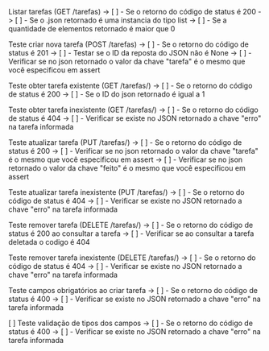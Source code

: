 Listar tarefas (GET /tarefas)
-> [ ] - Se o retorno do código de status é 200
-> [ ] - Se o .json retornado é uma instancia do tipo list
-> [ ] - Se a quantidade de elementos retornado é maior que 0

Teste criar nova tarefa (POST /tarefas)
-> [ ] - Se o retorno do código de status é 201
-> [ ] - Testar se o ID da reposta do JSON não é None
-> [ ] - Verificar se no json retornado o valor da chave "tarefa" é o mesmo que você especificou em assert

Teste obter tarefa existente (GET /tarefas/<id>)
-> [ ] - Se o retorno do código de status é 200
-> [ ] - Se o ID do json retornado é igual a 1

Teste obter tarefa inexistente (GET /tarefas/<id>)
-> [ ] - Se o retorno do código de status é 404
-> [ ] - Verificar se existe no JSON retornado a chave "erro" na tarefa informada

Teste atualizar tarefa (PUT /tarefas/<id>)
-> [ ] - Se o retorno do código de status é 200
-> [ ] - Verificar se no json retornado o valor da chave "tarefa" é o mesmo que você especificou em assert
-> [ ] - Verificar se no json retornado o valor da chave "feito" é o mesmo que você especificou em assert

Teste atualizar tarefa inexistente (PUT /tarefas/<id>)
-> [ ] - Se o retorno do código de status é 404
-> [ ] - Verificar se existe no JSON retornado a chave "erro" na tarefa informada

Teste remover tarefa (DELETE /tarefas/<id>)
-> [ ] - Se o retorno do código de status é 200 ao consultar a tarefa
-> [ ] - Verificar se ao consultar a tarefa deletada o codigo é 404

Teste remover tarefa inexistente (DELETE /tarefas/<id>)
-> [ ] - Se o retorno do código de status é 404
-> [ ] - Verificar se existe no JSON retornado a chave "erro" na tarefa informada

Teste campos obrigatórios ao criar tarefa
-> [ ] - Se o retorno do código de status é 400
-> [ ] - Verificar se existe no JSON retornado a chave "erro" na tarefa informada

[ ] Teste validação de tipos dos campos
-> [ ] - Se o retorno do código de status é 400
-> [ ] - Verificar se existe no JSON retornado a chave "erro" na tarefa informada
